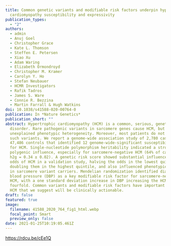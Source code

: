 ```yaml
---
title: Common genetic variants and modifiable risk factors underpin hypertrophic
  cardiomyopathy susceptibility and expressivity
publication_types:
  - "2"
authors:
  - admin
  - Anuj Goel
  - Christopher Grace
  - Kate L. Thomson
  - Steffen E. Petersen
  - Xiao Xu
  - Adam Waring
  - Elizabeth Ormondroyd
  - Christopher M. Kramer
  - Carolyn Y. Ho
  - Stefan Neubauer
  - HCMR Investigators
  - Rafik Tadros
  - James S. Ware
  - Connie R. Bezzina
  - Martin Farrall & Hugh Watkins
doi: 10.1038/s41588-020-00764-0
publication: In *Nature Genetics*
publication_short: ""
abstract: Hypertrophic cardiomyopathy (HCM) is a common, serious, genetic heart
  disorder. Rare pathogenic variants in sarcomere genes cause HCM, but with
  unexplained phenotypic heterogeneity. Moreover, most patients do not carry
  such variants. We report a genome-wide association study of 2,780 cases and
  47,486 controls that identified 12 genome-wide-significant susceptibility loci
  for HCM. Single-nucleotide polymorphism heritability indicated a strong
  polygenic influence, especially for sarcomere-negative HCM (64% of cases;
  h2g = 0.34 ± 0.02). A genetic risk score showed substantial influence on the
  odds of HCM in a validation study, halving the odds in the lowest quintile and
  doubling them in the highest quintile, and also influenced phenotypic severity
  in sarcomere variant carriers. Mendelian randomization identified diastolic
  blood pressure (DBP) as a key modifiable risk factor for sarcomere-negative
  HCM, with a one standard deviation increase in DBP increasing the HCM risk
  fourfold. Common variants and modifiable risk factors have important roles in
  HCM that we suggest will be clinically actionable.
draft: false
featured: true
image:
  filename: 41588_2020_764_fig1_html.webp
  focal_point: Smart
  preview_only: false
date: 2021-01-25T10:19:05.461Z
---
```

https://rdcu.be/cEe1Q